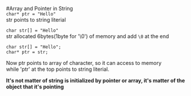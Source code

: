 #Array and Pointer in String   
`char* ptr = "Hello"`   
str points to string literial   
   
`char str[] = "Hello"`   
str allocated 6bytes(1byte for '\0') of memory and add `\0` at the end   
   
```
char str[] = "Hello";
char* ptr = str;
```   
Now ptr points to array of character, so it can access to memory   
while 'ptr' at the top points to string literial.   
   
**It's not matter of string is initialized by pointer or array, it's matter of the object that it's pointing** 

